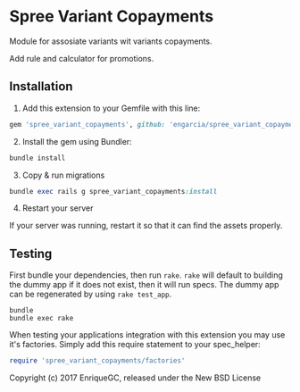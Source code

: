 Spree Variant Copayments
========================

Module for assosiate variants wit variants copayments.

Add rule and calculator for promotions.


## Installation

1. Add this extension to your Gemfile with this line:
  ```ruby
  gem 'spree_variant_copayments', github: 'engarcia/spree_variant_copayments', branch: '3-0-stable'
  ```

2. Install the gem using Bundler:
  ```ruby
  bundle install
  ```

3. Copy & run migrations
  ```ruby
  bundle exec rails g spree_variant_copayments:install
  ```

4. Restart your server

  If your server was running, restart it so that it can find the assets properly.

## Testing

First bundle your dependencies, then run `rake`. `rake` will default to building the dummy app if it does not exist, then it will run specs. The dummy app can be regenerated by using `rake test_app`.

```shell
bundle
bundle exec rake
```

When testing your applications integration with this extension you may use it's factories.
Simply add this require statement to your spec_helper:

```ruby
require 'spree_variant_copayments/factories'
```

Copyright (c) 2017 EnriqueGC, released under the New BSD License

